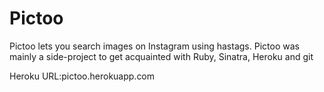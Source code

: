 Pictoo
=========

Pictoo lets you search images on Instagram using hastags. 
Pictoo was mainly a side-project to get acquainted with Ruby, Sinatra, Heroku and git

Heroku URL:pictoo.herokuapp.com

